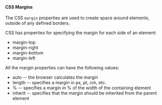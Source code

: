 #### CSS Margins 
The CSS ``margin`` properties are used to create space around elements, outside of any defined borders. 

CSS has properties for specifying the margin for each side of an element:
- margin-top
- margin-right
- margin-bottom
- margin-left

All the margin properties can have the following values:
- auto -- the browser calculates the margin
- length -- specifies a margin in px, pt, cm, etc.
- % -- specifies a margin in % of the width of the containing element
- inherit -- specifies that the margin should be inherited from the parent element
